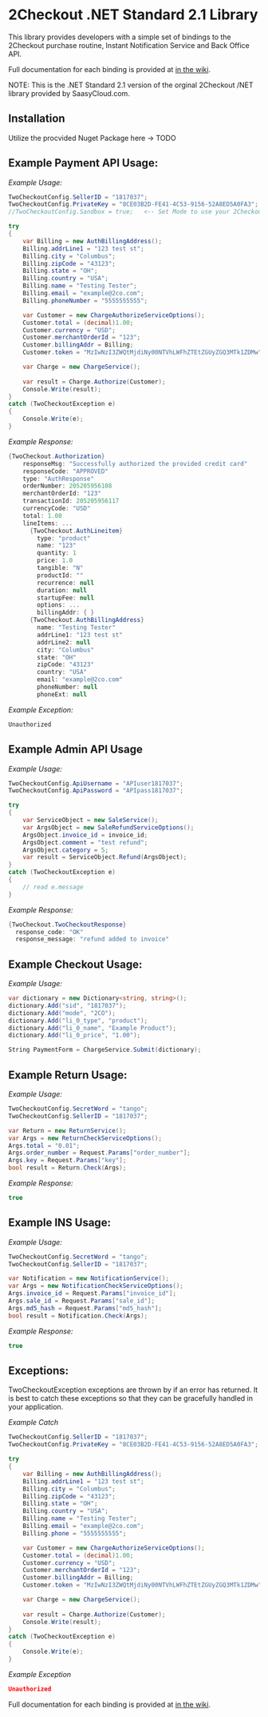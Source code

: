 2Checkout .NET Standard 2.1 Library
===================================

This library provides developers with a simple set of bindings to the 2Checkout purchase routine, Instant Notification Service and Back Office API.

Full documentation for each binding is provided at [in the wiki](https://github.com/2Checkout/2checkout-dotnet/wiki).

NOTE: This is the .NET Standard 2.1 version of the orginal 2Checkout /NET library provided by SaasyCloud.com.

Installation
------------

Utilize the procvided Nuget Package here -> TODO

Example Payment API Usage:
---------------------

*Example Usage:*

```csharp
TwoCheckoutConfig.SellerID = "1817037";
TwoCheckoutConfig.PrivateKey = "8CE03B2D-FE41-4C53-9156-52A8ED5A0FA3";
//TwoCheckoutConfig.Sandbox = true;   <-- Set Mode to use your 2Checkout sandbox account

try
{
    var Billing = new AuthBillingAddress();
    Billing.addrLine1 = "123 test st";
    Billing.city = "Columbus";
    Billing.zipCode = "43123";
    Billing.state = "OH";
    Billing.country = "USA";
    Billing.name = "Testing Tester";
    Billing.email = "example@2co.com";
    Billing.phoneNumber = "5555555555";

    var Customer = new ChargeAuthorizeServiceOptions();
    Customer.total = (decimal)1.00;
    Customer.currency = "USD";
    Customer.merchantOrderId = "123";
    Customer.billingAddr = Billing;
    Customer.token = "MzIwNzI3ZWQtMjdiNy00NTVhLWFhZTEtZGUyZGQ3MTk1ZDMw";

    var Charge = new ChargeService();
    
    var result = Charge.Authorize(Customer);
    Console.Write(result);
}
catch (TwoCheckoutException e)
{
    Console.Write(e);
}
```

*Example Response:*

```csharp
{TwoCheckout.Authorization}
    responseMsg: "Successfully authorized the provided credit card"
    responseCode: "APPROVED"
    type: "AuthResponse"
    orderNumber: 205205956108
    merchantOrderId: "123"
    transactionId: 205205956117
    currencyCode: "USD"
    total: 1.00
    lineItems: ...
      {TwoCheckout.AuthLineitem}
        type: "product"
        name: "123"
        quantity: 1
        price: 1.0
        tangible: "N"
        productId: ""
        recurrence: null
        duration: null
        startupFee: null
        options: ...
        billingAddr: { }
      {TwoCheckout.AuthBillingAddress}
        name: "Testing Tester"
        addrLine1: "123 test st"
        addrLine2: null
        city: "Columbus"
        state: "OH"
        zipCode: "43123"
        country: "USA"
        email: "example@2co.com"
        phoneNumber: null
        phoneExt: null
```

*Example Exception:*

```csharp
Unauthorized
```


Example Admin API Usage
-----------------

*Example Usage:*

```csharp
TwoCheckoutConfig.ApiUsername = "APIuser1817037";
TwoCheckoutConfig.ApiPassword = "APIpass1817037";

try
{
    var ServiceObject = new SaleService();
    var ArgsObject = new SaleRefundServiceOptions();
    ArgsObject.invoice_id = invoice_id;
    ArgsObject.comment = "test refund";
    ArgsObject.category = 5;
    var result = ServiceObject.Refund(ArgsObject);
}
catch (TwoCheckoutException e)
{
    // read e.message
}
```

*Example Response:*

```csharp
{TwoCheckout.TwoCheckoutResponse}
  response_code: "OK"
  response_message: "refund added to invoice"
```

Example Checkout Usage:
-----------------------

*Example Usage:*

```csharp
var dictionary = new Dictionary<string, string>();
dictionary.Add("sid", "1817037");
dictionary.Add("mode", "2CO");
dictionary.Add("li_0_type", "product");
dictionary.Add("li_0_name", "Example Product");
dictionary.Add("li_0_price", "1.00");

String PaymentForm = ChargeService.Submit(dictionary);
```

Example Return Usage:
---------------------

*Example Usage:*

```csharp
TwoCheckoutConfig.SecretWord = "tango";
TwoCheckoutConfig.SellerID = "1817037";

var Return = new ReturnService();
var Args = new ReturnCheckServiceOptions();
Args.total = "0.01";
Args.order_number = Request.Params["order_number"];
Args.key = Request.Params["key"];
bool result = Return.Check(Args);
```

*Example Response:*

```csharp
true
```

Example INS Usage:
------------------

*Example Usage:*

```csharp
TwoCheckoutConfig.SecretWord = "tango";
TwoCheckoutConfig.SellerID = "1817037";

var Notification = new NotificationService();
var Args = new NotificationCheckServiceOptions();
Args.invoice_id = Request.Params["invoice_id"];
Args.sale_id = Request.Params["sale_id"];
Args.md5_hash = Request.Params["md5_hash"];
bool result = Notification.Check(Args);
```

*Example Response:*

```csharp
true
```

Exceptions:
------------------

TwoCheckoutException exceptions are thrown by if an error has returned. It is best to catch these exceptions so that they can be gracefully handled in your application.

*Example Catch*

```csharp
TwoCheckoutConfig.SellerID = "1817037";
TwoCheckoutConfig.PrivateKey = "8CE03B2D-FE41-4C53-9156-52A8ED5A0FA3";

try
{
    var Billing = new AuthBillingAddress();
    Billing.addrLine1 = "123 test st";
    Billing.city = "Columbus";
    Billing.zipCode = "43123";
    Billing.state = "OH";
    Billing.country = "USA";
    Billing.name = "Testing Tester";
    Billing.email = "example@2co.com";
    Billing.phone = "5555555555";

    var Customer = new ChargeAuthorizeServiceOptions();
    Customer.total = (decimal)1.00;
    Customer.currency = "USD";
    Customer.merchantOrderId = "123";
    Customer.billingAddr = Billing;
    Customer.token = "MzIwNzI3ZWQtMjdiNy00NTVhLWFhZTEtZGUyZGQ3MTk1ZDMw";

    var Charge = new ChargeService();
    
    var result = Charge.Authorize(Customer);
    Console.Write(result);
}
catch (TwoCheckoutException e)
{
    Console.Write(e);
}
```

*Example Exception*

```json
Unauthorized
```

Full documentation for each binding is provided at [in the wiki](https://github.com/2Checkout/2checkout-dotnet/wiki).
